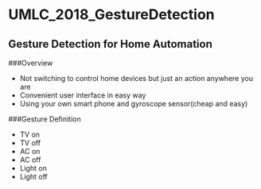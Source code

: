 UMLC_2018_GestureDetection
====================
Gesture Detection for Home Automation
--------------------------------------------

###Overview

- Not switching to control home devices but just an action anywhere you are 
- Convenient user interface in easy way
- Using your own smart phone and gyroscope sensor(cheap and easy)

###Gesture Definition

- TV on
- TV off
- AC on
- AC off
- Light on
- Light off